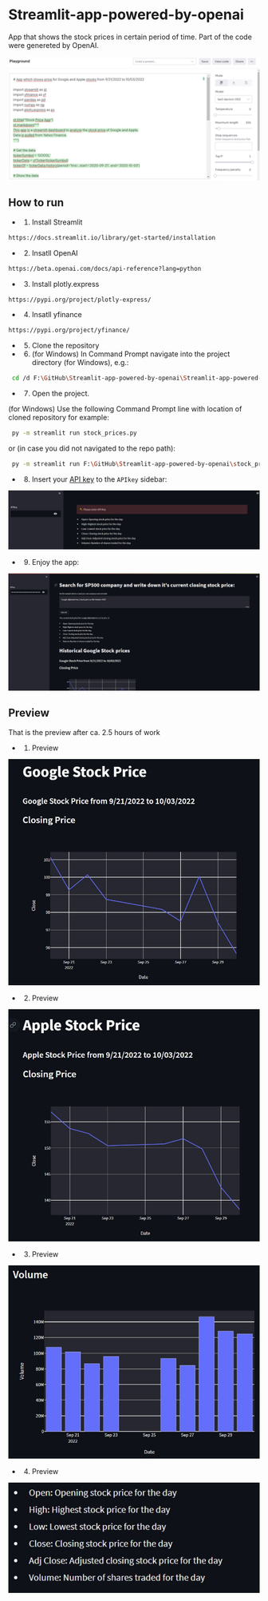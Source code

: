 # Streamlit-app-powered-by-openai
 
App that shows the stock prices in certain period of time. Part of the code were genereted by OpenAI. 

![alt text](https://raw.githubusercontent.com/azagorowski/Streamlit-app-powered-by-openai/main/img/openai-preview.JPG "OpenAI playground")

## How to run

- 1. Install Streamlit 

```bash
https://docs.streamlit.io/library/get-started/installation
```

- 2. Insatll OpenAI

```bash
https://beta.openai.com/docs/api-reference?lang=python
```

- 3. Install plotly.express

```bash
https://pypi.org/project/plotly-express/
```

- 4. Insatll yfinance

```bash
https://pypi.org/project/yfinance/
```

- 5. Clone the repository

- 6. (for Windows) In Command Prompt navigate into the project directory (for Windows), e.g.:

```bash
 cd /d F:\GitHub\Streamlit-app-powered-by-openai\Streamlit-app-powered-by-openai\
```

- 7. Open the project. 

(for Windows) Use the following Command Prompt line with location of cloned repository for example:

```bash
 py -m streamlit run stock_prices.py
```

or (in case you did not navigated to the repo path):

```bash
 py -m streamlit run F:\GitHub\Streamlit-app-powered-by-openai\stock_prices.py
```

- 8. Insert your [API key](https://beta.openai.com/account/api-keys) to the `APIkey` sidebar:

![alt text](https://raw.githubusercontent.com/azagorowski/Streamlit-app-powered-by-openai/main/img/api-key.JPG "API key")

- 9. Enjoy the app: 

![alt text](https://raw.githubusercontent.com/azagorowski/Streamlit-app-powered-by-openai/main/img/preview0.JPG "Enjoy!")

## Preview

That is the preview after ca. 2.5 hours of work

- 1. Preview

![alt text](https://raw.githubusercontent.com/azagorowski/Streamlit-app-powered-by-openai/main/img/preview1.JPG "Preview 1")

- 2. Preview

![alt text](https://raw.githubusercontent.com/azagorowski/Streamlit-app-powered-by-openai/main/img/preview2.JPG "Preview 2")

- 3. Preview

![alt text](https://raw.githubusercontent.com/azagorowski/Streamlit-app-powered-by-openai/main/img/preview3.JPG "Preview 3")

- 4. Preview

![alt text](https://raw.githubusercontent.com/azagorowski/Streamlit-app-powered-by-openai/main/img/preview4.JPG "Preview 4")
